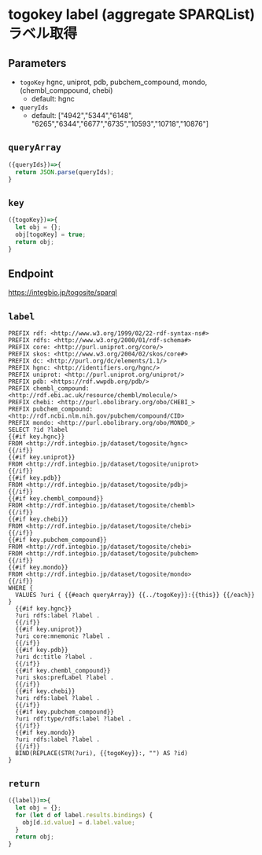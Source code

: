 # togokey label (aggregate SPARQList) ラベル取得

## Parameters

* `togoKey` hgnc, uniprot, pdb, pubchem_compound, mondo, (chembl_comppound, chebi)
  * default: hgnc
* `queryIds`
  * default: ["4942","5344","6148", "6265","6344","6677","6735","10593","10718","10876"]

## `queryArray`
```javascript
({queryIds})=>{
  return JSON.parse(queryIds);
}
```

## `key`
```javascript
({togoKey})=>{
  let obj = {};
  obj[togoKey] = true;
  return obj;
}
```

## Endpoint
https://integbio.jp/togosite/sparql

## `label`
```sparql
PREFIX rdf: <http://www.w3.org/1999/02/22-rdf-syntax-ns#>
PREFIX rdfs: <http://www.w3.org/2000/01/rdf-schema#>
PREFIX core: <http://purl.uniprot.org/core/>
PREFIX skos: <http://www.w3.org/2004/02/skos/core#>
PREFIX dc: <http://purl.org/dc/elements/1.1/>
PREFIX hgnc: <http://identifiers.org/hgnc/>
PREFIX uniprot: <http://purl.uniprot.org/uniprot/>
PREFIX pdb: <https://rdf.wwpdb.org/pdb/>
PREFIX chembl_compound: <http://rdf.ebi.ac.uk/resource/chembl/molecule/>
PREFIX chebi: <http://purl.obolibrary.org/obo/CHEBI_>
PREFIX pubchem_compound: <http://rdf.ncbi.nlm.nih.gov/pubchem/compound/CID>
PREFIX mondo: <http://purl.obolibrary.org/obo/MONDO_>
SELECT ?id ?label
{{#if key.hgnc}}
FROM <http://rdf.integbio.jp/dataset/togosite/hgnc>
{{/if}}
{{#if key.uniprot}}
FROM <http://rdf.integbio.jp/dataset/togosite/uniprot>
{{/if}}
{{#if key.pdb}}
FROM <http://rdf.integbio.jp/dataset/togosite/pdbj>
{{/if}}
{{#if key.chembl_compound}}
FROM <http://rdf.integbio.jp/dataset/togosite/chembl>
{{/if}}
{{#if key.chebi}}
FROM <http://rdf.integbio.jp/dataset/togosite/chebi>
{{/if}}
{{#if key.pubchem_compound}}
FROM <http://rdf.integbio.jp/dataset/togosite/chebi>
FROM <http://rdf.integbio.jp/dataset/togosite/pubchem>
{{/if}}
{{#if key.mondo}}
FROM <http://rdf.integbio.jp/dataset/togosite/mondo>
{{/if}}
WHERE {
  VALUES ?uri { {{#each queryArray}} {{../togoKey}}:{{this}} {{/each}} }
  {{#if key.hgnc}}
  ?uri rdfs:label ?label .
  {{/if}}
  {{#if key.uniprot}}
  ?uri core:mnemonic ?label .
  {{/if}}
  {{#if key.pdb}}
  ?uri dc:title ?label .
  {{/if}}
  {{#if key.chembl_compound}}
  ?uri skos:prefLabel ?label .
  {{/if}}
  {{#if key.chebi}}
  ?uri rdfs:label ?label .
  {{/if}}
  {{#if key.pubchem_compound}}
  ?uri rdf:type/rdfs:label ?label .
  {{/if}}
  {{#if key.mondo}}
  ?uri rdfs:label ?label .
  {{/if}}
  BIND(REPLACE(STR(?uri), {{togoKey}}:, "") AS ?id)
}
```

## `return`
```javascript
({label})=>{
  let obj = {};
  for (let d of label.results.bindings) {
    obj[d.id.value] = d.label.value;
  }
  return obj;
}
```
